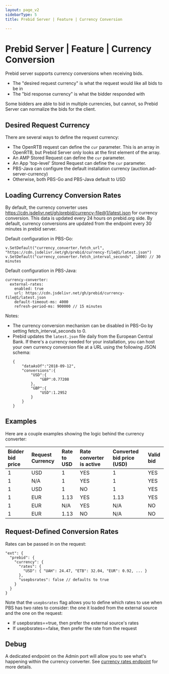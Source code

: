 ```yaml
---
layout: page_v2
sidebarType: 5
title: Prebid Server | Feature | Currency Conversion

---
```


# Prebid Server | Feature | Currency Conversion

Prebid server supports currency conversions when receiving bids.

- The "desired request currency" is what the request would like all bids to be in
- The "bid response currency" is what the bidder responded with

Some bidders are able to bid in multiple currencies, but cannot, so Prebid Server can normalize the bids for the
client.

## Desired Request Currency

There are several ways to define the request currency:

- The OpenRTB request can define the `cur` parameter. This is an array in OpenRTB, but Prebid Server only looks at the first element of the array.
- An AMP Stored Request can define the `cur` parameter.
- An App 'top-level' Stored Request can define the `cur` parameter.
- PBS-Java can configure the default installation currency (auction.ad-server-currency)
- Otherwise, both PBS-Go and PBS-Java default to USD

## Loading Currency Conversion Rates

By default, the currency converter uses https://cdn.jsdelivr.net/gh/prebid/currency-file@1/latest.json for currency conversion. This data is updated every 24 hours on prebid.org side.
By default, currency conversions are updated from the endpoint every 30 minutes in prebid server.

Default configuration in PBS-Go:
```
v.SetDefault("currency_converter.fetch_url", "https://cdn.jsdelivr.net/gh/prebid/currency-file@1/latest.json")
v.SetDefault("currency_converter.fetch_interval_seconds", 1800) // 30 minutes
```

Default configuration in PBS-Java:
```
currency-converter:
  external-rates:
    enabled: true
    url: https://cdn.jsdelivr.net/gh/prebid/currency-file@1/latest.json
    default-timeout-ms: 4000
    refresh-period-ms: 900000 // 15 minutes
```

Notes:

- The currency conversion mechanism can be disabled in PBS-Go by setting fetch_interval_seconds to 0.
- Prebid updates the `latest.json` file daily from the European Central Bank. If there's a currency needed for your
installation, you can host your own currency conversion file at a URL using the following JSON schema:
  ```
  {
      "dataAsOf":"2018-09-12",
      "conversions":{
          "USD":{
              "GBP":0.77208
          },
          "GBP":{
              "USD":1.2952
          }
      }
  }
  ```

## Examples

Here are a couple examples showing the logic behind the currency converter:

| Bidder bid price | Request Currency    | Rate to USD   | Rate converter is active | Converted bid price (USD) | Valid bid |
| :--------------- | :------------ |:--------------| :------------------------| :-------------------------|:----------|
| 1                | USD           |             1 | YES                      |                         1 | YES       |
| 1                | N/A           |             1 | YES                      |                         1 | YES       |
| 1                | USD           |             1 | NO                       |                         1 | YES       |
| 1                | EUR           |          1.13 | YES                      |                      1.13 | YES       |
| 1                | EUR           |           N/A | YES                      |                       N/A | NO        |
| 1                | EUR           |          1.13 | NO                       |                       N/A | NO        |

## Request-Defined Conversion Rates

Rates can be passed in on the request:

```
"ext": {
  "prebid": {
    "currency": {
      "rates": {
        "USD": { "UAH": 24.47, "ETB": 32.04, "EUR": 0.92, ... }
      },
      "usepbsrates": false // defaults to true
    }
  }
}
```

Note that the `usepbsrates` flag allows you to define which rates to use when PBS has two rates to consider: the one it loaded from the external source and the one on the request:
- If usepbsrates==true, then prefer the external source's rates
- If usepbsrates==false, then prefer the rate from the request


## Debug

A dedicated endpoint on the Admin port will allow you to see what's happening within the currency converter.
See [currency rates endpoint](/prebid-server/endpoints/pbs-endpoint-admin.html) for more details.
